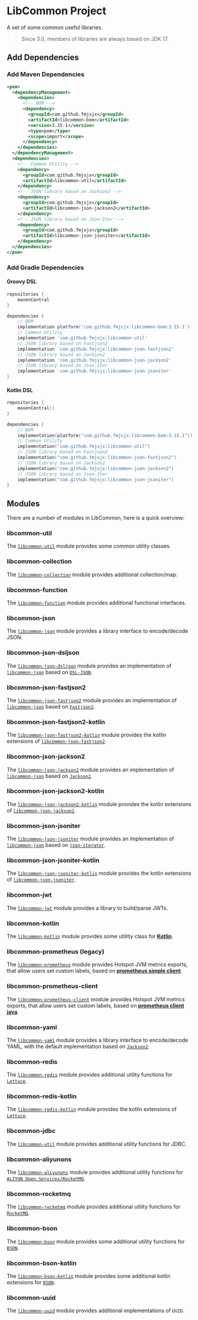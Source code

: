 # LibCommon Project

A set of some common useful libraries.

> Since 3.0, members of libraries are always based on JDK 17.


## Add Dependencies

### Add Maven Dependencies
```xml
<pom>
  <dependencyManagement>
    <dependencies>
      <!-- BOM -->
      <dependency>
        <groupId>com.github.fmjsjx</groupId>
        <artifactId>libcommon-bom</artifactId>
        <version>3.15.1</version>
        <type>pom</type>
        <scope>import</scope>
      </dependency>
    </dependencies>
  </dependencyManagement>
  <dependencies>
    <!-- Common Utility -->
    <dependency>
      <groupId>com.github.fmjsjx</groupId>
      <artifactId>libcommon-util</artifactId>
    </dependency>
    <!-- JSON library based on Jackson2 -->
    <dependency>
      <groupId>com.github.fmjsjx</groupId>
      <artifactId>libcommon-json-jackson2</artifactId>
    </dependency>
    <!-- JSON library based on Json-Iter -->
    <dependency>
      <groupId>com.github.fmjsjx</groupId>
      <artifactId>libcommon-json-jsoniter</artifactId>
    </dependency>
  </dependencies>
</pom>
```

### Add Gradle Dependencies

#### Groovy DSL
```groovy
repositories {
    mavenCentral
}

dependencies {
    // BOM
    implementation platform('com.github.fmjsjx:libcommon-bom:3.15.1')
    // Common Utility
    implementation 'com.github.fmjsjx:libcommon-util'
    // JSON library based on Fastjson2
    implementation 'com.github.fmjsjx:libcommon-json-fastjson2'
    // JSON library based on Jackson2
    implementation 'com.github.fmjsjx:libcommon-json-jackson2'
    // JSON library based on Json-Iter
    implementation 'com.github.fmjsjx:libcommon-json-jsoniter'
}
```
#### Kotlin DSL
```kotlin
repositories {
    mavenCentral()
}

dependencies {
    // BOM
    implementation(platform("com.github.fmjsjx:libcommon-bom:3.15.1"))
    // Common Utility
    implementation("com.github.fmjsjx:libcommon-util")
    // JSON library based on Fastjson2
    implementation("com.github.fmjsjx:libcommon-json-fastjson2")
    // JSON library based on Jackson2
    implementation("com.github.fmjsjx:libcommon-json-jackson2")
    // JSON library based on Json-Iter
    implementation("com.github.fmjsjx:libcommon-json-jsoniter")
}
```

## Modules

There are a number of modules in LibCommon, here is a quick overview:

### libcommon-util

The [`libcommon-util`](libcommon-util) module provides some common utility classes.

### libcommon-collection

The [`libcommon-collection`](libcommon-collection) module provides additional collection/map.

### libcommon-function

The [`libcommon-function`](libcommon-function) module provides additional functional interfaces.

### libcommon-json

The [`libcommon-json`](libcommon-json) module provides a library interface to encode/decode JSON.

### libcommon-json-dsljson

The [`libcommon-json-dsljson`](libcommon-json-dsljson) module provides an implementation of [`libcommon-json`](libcommon-json) based on [`DSL-JSON`](https://github.com/ngs-doo/dsl-json).

### libcommon-json-fastjson2

The [`libcommon-json-fastjson2`](libcommon-json-fastjson2) module provides an implementation of [`libcommon-json`](libcommon-json) based on [`Fastjson2`](https://github.com/alibaba/fastjson2).

### libcommon-json-fastjson2-kotlin

The [`libcommon-json-fastjson2-kotlin`](libcommon-json-fastjson2-kotlin) module provides the kotlin extensions of [`libcommon-json-fastjson2`](libcommon-json-fastjson2).

### libcommon-json-jackson2

The [`libcommon-json-jackson2`](libcommon-json-jackson2) module provides an implementation of [`libcommon-json`](libcommon-json) based on [`Jackson2`](https://github.com/FasterXML/jackson).

### libcommon-json-jackson2-kotlin

The [`libcommon-json-jackson2-kotlin`](libcommon-json-jackson2-kotlin) module provides the kotlin extensions of [`libcommon-json-jackson2`](libcommon-json-jackson2).

### libcommon-json-jsoniter

The [`libcommon-json-jsoniter`](libcommon-json-jsoniter) module provides an implementation of [`libcommon-json`](libcommon-json) based on [`json-iterator`](https://jsoniter.com/).

### libcommon-json-jsoniter-kotlin

The [`libcommon-json-jsoniter-kotlin`](libcommon-json-jsoniter-kotlin) module provides the kotlin extensions of [`libcommon-json-jsoniter`](libcommon-json-jsoniter).

### libcommon-jwt

The [`libcommon-jwt`](libcommon-jwt) module provides a library to build/parse JWTs.

### libcommon-kotlin

The [`libcommon-kotlin`](libcommon-kotlin) module provides some utilitiy class for [**Kotlin**](https://kotlinlang.org/).

### libcommon-prometheus (legacy)

The [`libcommon-prometheus`](libcommon-prometheus) module provides Hotspot JVM metrics exports, that allow users set custom labels, based on [**prometheus simple client**](https://github.com/prometheus/client_java/tree/simpleclient).

### libcommon-prometheus-client

The [`libcommon-prometheus-client`](libcommon-prometheus-client) module provides Hotspot JVM metrics exports, that allow users set custom labels, based on [**prometheus client java**](https://prometheus.github.io/client_java/).

### libcommon-yaml

The [`libcommon-yaml`](libcommon-yaml) module provides a library interface to encode/decode YAML, with the default implementation based on [`Jackson2`](https://github.com/FasterXML/jackson).

### libcommon-redis

The [`libcommon-redis`](libcommon-redis) module provides additional utility functions for [`Lettuce`](https://lettuce.io/).

### libcommon-redis-kotlin

The [`libcommon-redis-kotlin`](libcommon-redis-kotlin) module provides the kotlin extensions of [`Lettuce`](https://lettuce.io/).

### libcommon-jdbc

The [`libcommon-util`](libcommon-util) module provides additional utility functions for JDBC.

### libcommon-aliyunons

The [`libcommon-aliyunons`](libcommon-aliyunons) module provides additional utility functions for [`ALIYUN Open Services/RocketMQ`](https://help.aliyun.com/product/29530.html).

### libcommon-rocketmq

The [`libcommon-rocketmq`](libcommon-rocketmq) module provides additional utility functions for [`RocketMQ`](https://rocketmq.apache.org/).

### libcommon-bson

The [`libcommon-bson`](libcommon-bson) module provides some additional utility functions for [`BSON`](https://www.mongodb.com/basics/bson).

### libcommon-bson-kotlin

The [`libcommon-bson-kotlin`](libcommon-bson-kotlin) module provides some additional kotlin extensions for [`BSON`](https://www.mongodb.com/basics/bson).

### libcommon-uuid

The [`libcommon-uuid`](libcommon-uuid) module provides additional implementations of `UUID`.
